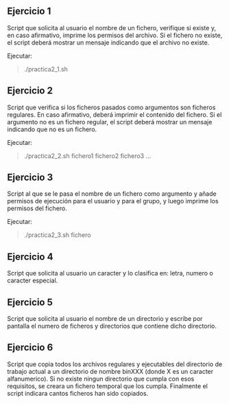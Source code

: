 ## Ejercicio 1
Script que solicita al usuario el nombre de un fichero, verifique si existe y, en caso afirmativo, imprime los permisos del archivo. Si el fichero no existe, el script deberá mostrar un mensaje indicando que el archivo no existe.

Ejecutar:
> ./practica2_1.sh

## Ejercicio 2
Script que verifica si los ficheros pasados como argumentos son ficheros regulares. En caso afirmativo, deberá imprimir el contenido del fichero. Si el argumento no es un fichero regular, el script deberá mostrar un mensaje indicando que no es un fichero.

Ejecutar:
> ./practica2_2.sh fichero1 fichero2 fichero3 ... 

## Ejercicio 3
Script al que se le pasa el nombre de un fichero como argumento y añade permisos de ejecución para el usuario y para el grupo, y luego imprime los permisos del fichero.

Ejecutar:
> ./practica2_3.sh fichero

## Ejercicio 4
Script que solicita al usuario un caracter y lo clasifica en: letra, numero o caracter especial.

## Ejercicio 5
Script que solicita al usuario el nombre de un directorio y escribe por pantalla el numero de ficheros y directorios que contiene dicho directorio.

## Ejercicio 6
Script que copia todos los archivos regulares y ejecutables del directorio de trabajo actual a un directorio de nombre binXXX (donde X es un caracter alfanumerico). Si no existe ningun directorio que cumpla con esos requisitos, se creara un fichero temporal que los cumpla. Finalmente el script indicara cantos ficheros han sido copiados.
